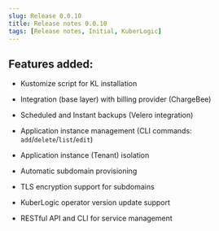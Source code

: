 ```yaml
---
slug: Release 0.0.10
title: Release notes 0.0.10
tags: [Release notes, Initial, KuberLogic]
---
```

## Features added:
- Kustomize script for KL installation

- Integration (base layer) with billing provider (ChargeBee)

- Scheduled and Instant backups (Velero integration)

- Application instance management (CLI commands: `add`/`delete`/`list`/`edit`)

- Application instance (Tenant) isolation

- Automatic subdomain provisioning

- TLS encryption support for subdomains

- KuberLogic operator version update support

- RESTful API and CLI for service management